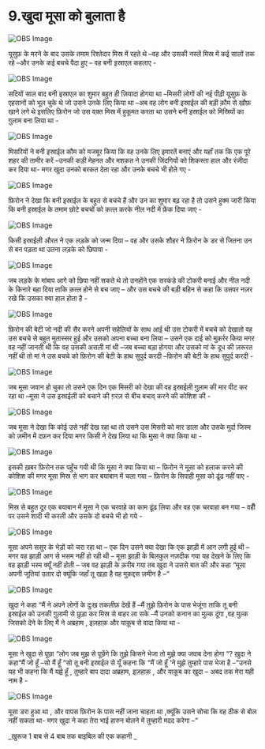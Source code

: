 # 9.खुदा मूसा को बुलाता है 

![OBS Image](https://cdn.door43.org/obs/jpg/360px/obs-en-09-01.jpg)

यूसुफ़ के मरने के बाद उसके तमाम रिश्तेदार मिस्र में रहते थे –वह और उसकी नस्लें मिस्र में कई सालों तक रहे –और उनके कई बचचे पैदा हुए – वह बनी इस्राएल कहलाए - 

![OBS Image](https://cdn.door43.org/obs/jpg/360px/obs-en-09-02.jpg)

सदियों साल बाद बनी इस्राएल का शुमार बहुत ही ज़ियादा होगया था –मिसरी लोगों की नई पीढ़ी यूसुफ़ के एहसानों को भूल चुके थे जो उसने उनके लिए किया था –अब वह लोग बनी इस्राईल की बड़ी क़ौम से खौफ़ खाने लगे थे इसलिए फ़िरोन जो उस वक़्त मिस्र में हुकूमत करता था उसने बनी इस्राईल को मिस्रियों का ग़ुलाम बना लिया था -  

![OBS Image](https://cdn.door43.org/obs/jpg/360px/obs-en-09-03.jpg)

मिसरियों ने बनी इस्राईल कौम को मजबूर किया कि वह उनके लिए इमारतें बनाएं और यहाँ तक कि एक पूरे शहर की तामीर करें –उनकी कड़ी मेहनत और मशक़त ने उनकी जिंदगियों को शिकस्ता हाल और रंजीदा कर दिया था- मगर खुदा उनको बरकत देता रहा और उनके बचचे भी होते गए - 

![OBS Image](https://cdn.door43.org/obs/jpg/360px/obs-en-09-04.jpg)

फ़िरोन ने देखा कि बनी इस्राईल के बहुत से बचचे हैं और उन का शुमार बढ़ रहा है तो उसने हुक्म जारी किया कि बनी इस्राईल के तमाम छोटे बचचों को क़त्ल करके नील नदी में फ़ेंक दिया जाए -  

![OBS Image](https://cdn.door43.org/obs/jpg/360px/obs-en-09-05.jpg)

किसी इस्राईली औरत ने एक लड़के को जन्म दिया – वह और उसके शौहर ने फ़िरोन के डर से जितना उन से बन पड़ता था उतना लड़के को छिपाया - 

![OBS Image](https://cdn.door43.org/obs/jpg/360px/obs-en-09-06.jpg)

जब लड़के के मांबाप आगे को छिपा नहीं सकते थे तो उनहोंने एक सरकंडे की टोकरी बनाई और नील नदी के किनारे बहा दिया ताकि क़त्ल होने से बच जाए – और उस बचचे की बड़ी  बहिन से कहा कि उसपर नज़र रखे कि उसका क्या हाल होता है -

![OBS Image](https://cdn.door43.org/obs/jpg/360px/obs-en-09-07.jpg)

फ़िरोन की बेटी जो नदी की सैर करने अपनी सहेलियों के साथ आई थी उस टोकरी में बचचे को देखातो वह उस बचचे से बहुत मुतास्सर हुई और उसको अपना बच्चा बना लिया – उसने एक दाई को मुक़र्रर किया मगर वह नहीं जानती थी कि वह उसकी असली मां थी –जब बच्चा बड़ा होगया और उसको मां के दूध की ज़रूरत नहीं थी तो मां ने उस बचचे को फ़िरोन की बेटी के हाथ सुपुर्द करदी –फ़िरोन की बेटी के हाथ सुपुर्द करदी -      

![OBS Image](https://cdn.door43.org/obs/jpg/360px/obs-en-09-08.jpg)

जब मूसा जवान हो चुका तो उसने एक दिन एक मिसरी को देखा की वह इस्राईली ग़ुलाम की मार पीट कर रहा था –मूसा ने उस इस्राईली को बचाने की ग़रज़ से बीच बचाव्  करने की कोशिश की -  

![OBS Image](https://cdn.door43.org/obs/jpg/360px/obs-en-09-09.jpg)

जब मूसा ने देखा कि कोई उसे नहीं देख रहा था तो उसने उस मिसरी को मार डाला और उसके मुर्दा जिस्म को ज़मीन में दफ़न कर दिया मगर किसी ने देख लिया था कि मुसा ने क्या किया था -

![OBS Image](https://cdn.door43.org/obs/jpg/360px/obs-en-09-10.jpg)

इसकी ख़बर फ़िरोन तक पहुँच गयी थी कि मूसा ने क्या किया था – फ़िरोन ने मूसा को हलाक करने की कोशिश की मगर मूसा मिस्र से भाग कर बयाबान में चला गया – फ़िरोन के सिपाही मूसा को ढूंढ नहीं पाए -    

![OBS Image](https://cdn.door43.org/obs/jpg/360px/obs-en-09-11.jpg)

मिस्र से बहुत दूर एक बयाबान में मूसा ने एक चरवाहे का काम ढूंढ लिया और वह एक चरवाहा बन गया – वहीँ पर उसने शादी भी करली और उसके दो बचचे भी हो गये - 

![OBS Image](https://cdn.door43.org/obs/jpg/360px/obs-en-09-12.jpg)

मूसा अपने ससुर के भेड़ों को चरा रहा था – एक दिन उसने क्या देखा कि एक झाड़ी में आग लगी हुई थी –मगर वह झाड़ी आग से भसम नहीं हो रही थी – मूसा झाड़ी के बिलकुल नज़दीक गया यह देखने के लिए कि वह झाड़ी भस्म क्यूँ नहीं होती – जब वह झाड़ी के क़रीब गया तब खुदा ने उससे बात की और कहा “मूसा अपनी जूतियां उतार दो क्यूंकि जहाँ तू खड़ा है वह मुक़द्दस ज़मीन है –“ 

![OBS Image](https://cdn.door43.org/obs/jpg/360px/obs-en-09-13.jpg)

खुदा ने कहा “मैं ने अपने लोगों के दुःख तकलीफ़ देखें हैं –मैं तुझे फ़िरोन के पास भेजूंगा ताकि तू बनी इस्राईल को उनकी ग़ुलामी से छुड़ा कर मिस्र से बाहर ला सके –मैं उनको कनान का मुल्क दूंगा ,वह मुल्क जिसको देने के लिए मैं ने अब्रहाम , इज़हाक़ और याक़ूब से वादा किया था -   

![OBS Image](https://cdn.door43.org/obs/jpg/360px/obs-en-09-14.jpg)

मूसा ने खुदा से पूछा “लोग जब मुझ से पूछेंगे कि तुझे किसने भेजा तो मुझे क्या जवाब देना होगा “? ख़ुदा ने कहा“मैं जो हूँ –सो मैं हूँ “सो तू बनी इस्राईल से यूँ कहना कि “मैं जो हूँ ‘ने मुझे तुम्हारे पास भेजा है –“उनसे यह भी कहना कि मैं यह्वे हूँ , तुम्हारे बाप दादा अब्रहाम,    इज़हाक़ , और याक़ूब का खुदा – अबद तक मेरा यही नाम है - 

![OBS Image](https://cdn.door43.org/obs/jpg/360px/obs-en-09-15.jpg)

मूसा डरा हुआ था , और वापस फ़िरोन के पास नहीं जाना चाहता था ,क्यूंकि उसने सोचा कि वह ठीक से बोल नहीं सकता था- मगर खुदा ने कहा तेरा भाई हारुन बोलने में तुम्हारी मदद करेगा –“ 

_ख़ुरूज 1 बाब से 4 बाब तक बाइबिल की एक कहानी _